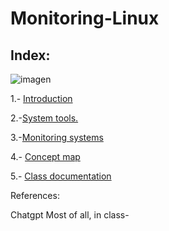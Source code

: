 # Monitoring-Linux

## Index:


![imagen](img/penguin.avif) 


1.- [Introduction](introduccion.md)

2.-[System tools.](doc.md)

3.-[Monitoring systems](sistemas.md)

4.- [Concept map](url)

5.- [Class documentation](Documentacion_Clases_Xicobot.pdf)

References:

Chatgpt
Most of all, in class-

